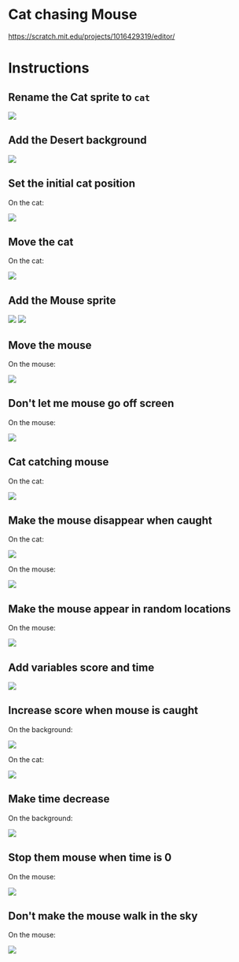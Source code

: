 # Cat chasing Mouse

https://scratch.mit.edu/projects/1016429319/editor/

# Instructions

## Rename the Cat sprite to `cat`

![](./instructions/rename_the_cat_sprite.png)

## Add the Desert background

![](./instructions/add_the_desert_background.png)

## Set the initial cat position

On the cat:

![](./instructions/set_the_initial_cat_position.png)

## Move the cat

On the cat:

![](./instructions/move_the_cat.png)

## Add the Mouse sprite

![](./instructions/add_the_mouse_sprite_1.png)
![](./instructions/add_the_mouse_sprite_2.png)

## Move the mouse

On the mouse:

![](./instructions/move_the_mouse.png)

## Don't let me mouse go off screen

On the mouse:

![](./instructions/dont_let_the_mouse_go_offscreen.png)

## Cat catching mouse

On the cat:

![](./instructions/cat_catching_mouse.png)

## Make the mouse disappear when caught

On the cat:

![](./instructions/make_the_mouse_disappear_when_caught_1.png)

On the mouse:

![](./instructions/make_the_mouse_disappear_when_caught_2.png)

## Make the mouse appear in random locations

On the mouse:

![](./instructions/make_the_mouse_appear_in_random_locations.png)

## Add variables score and time

![](./instructions/add_variables_score_and_time.png)

## Increase score when mouse is caught

On the background:

![](./instructions/increase_score_when_mouse_is_caught_1.png)

On the cat:

![](./instructions/increase_score_when_mouse_is_caught_2.png)

## Make time decrease

On the background:

![](./instructions/make_time_decrease.png)

## Stop them mouse when time is 0

On the mouse:

![](./instructions/when_time_is_0_dont_move_the_mouse_anymore.png)

## Don't make the mouse walk in the sky

On the mouse:

![](./instructions/dont_make_the_mouse_walk_in_the_sky.png)
